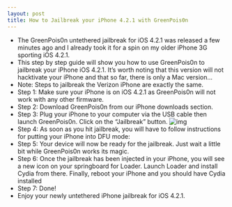 ```yaml
---
layout: post
title: How to Jailbreak your iPhone 4.2.1 with GreenPois0n
---
```

* The GreenPois0n untethered jailbreak for iOS 4.2.1 was released a few minutes ago and I already took it for a spin on my older iPhone 3G sporting iOS 4.2.1.
* This step by step guide will show you how to use GreenPois0n to jailbreak your iPhone iOS 4.2.1. It’s worth noting that this version will not hacktivate your iPhone and that so far, there is only a Mac version…
* Note: Steps to jailbreak the Verizon iPhone are exactly the same.
* Step 1: Make sure your iPhone is on iOS 4.2.1 as GreenPois0n will not work with any other firmware.
* Step 2: Download GreenPois0n from our iPhone downloads section.
* Step 3: Plug your iPhone to your computer via the USB cable then launch GreenPois0n. Click on the “Jailbreak” button.
![img](http://media.idownloadblog.com/wp-content/uploads/2011/02/GreenPois0n-4.2.1.png)
* Step 4: As soon as you hit jailbreak, you will have to follow instructions for putting your iPhone into DFU mode:
* Step 5: Your device will now be ready for the jailbreak. Just wait a little bit while GreenPois0n works its magic.
* Step 6: Once the jailbreak has been injected in your iPhone, you will see a new icon on your springboard for Loader. Launch Loader and install Cydia from there. Finally, reboot your iPhone and you should have Cydia installed
* Step 7: Done!
* Enjoy your newly untethered iPhone jailbreak for iOS 4.2.1.

